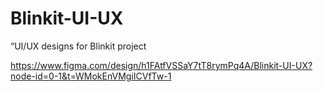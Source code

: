 # Blinkit-UI-UX
“UI/UX designs for Blinkit project

https://www.figma.com/design/h1FAtfVSSaY7tT8rymPq4A/Blinkit-UI-UX?node-id=0-1&t=WMokEnVMgiICVfTw-1
